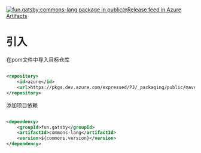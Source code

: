 #

[![fun.gatsby:commons-lang package in public@Release feed in Azure Artifacts](https://feeds.dev.azure.com/expressed/18c3bc69-f653-4776-b17f-d7cea24c5d6a/_apis/public/Packaging/Feeds/public@Release/Packages/571960af-198f-4aeb-85eb-8a9bb502e624/Badge)](https://dev.azure.com/expressed/PJ/_artifacts/feed/public@Release/maven/fun.gatsby%2Fcommons-lang)

# 引入

在pom文件中导入目标仓库

```xml

<repository>
    <id>azure</id>
    <url>https://pkgs.dev.azure.com/expressed/PJ/_packaging/public/maven/v1</url>
</repository>
```

添加项目依赖

```xml

<dependency>
    <groupId>fun.gatsby</groupId>
    <artifactId>commons-lang</artifactId>
    <version>${commons.version}</version>
</dependency>
```
